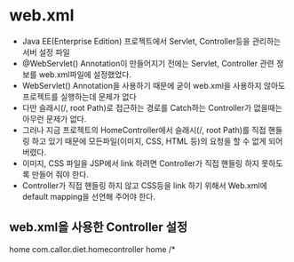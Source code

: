 # web.xml
* Java EE(Enterprise Edition) 프로젝트에서 Servlet, Controller등을 관리하는 서버 설정 파일
* @WebServlet() Annotation이 만들어지기 전에는 Servlet, Controller 관련 정보를 web.xml파일에 설정했었다.
* WebServlet() Annotation을 사용하기 때문에 굳이 web.xml을 사용하지 않아도 프로젝트를 실행하는데 문제가 없다
* 다만 슬래시(/, root Path)로 접근하는 경로를 Catch하는 Controller가 없을때는 아무런 문제가 없다.
* 그러나 지금 프로젝트의 HomeController에서 슬래시(/, root Path)를 직접 핸들링 하고 있기 때문에 모든파일(이미지, CSS, HTML 등)의 요청을 할 수 없게 되어 버렸다.
* 이미지, CSS 파일을 JSP에서 link 하려면 Controller가 직접 핸들링 하지 못하도록 만들어 줘야 한다. 
* Controller가 직접 핸들링 하지 않고 CSS등을 link 하기 위해서 Web.xml에 default mapping을 선언해 주어야 한다.

## web.xml을 사용한 Controller 설정
<servlet>
	<servlet-name>home</servlet-name>
	<servlet-class>
	com.callor.diet.homecontroller
	</servlet-class>
</servlet>
<servlet-mapping>
	<servlet-name>home</servlet-name>
	<url-pattern>/*</url-pattern>
</servlet-mapping>